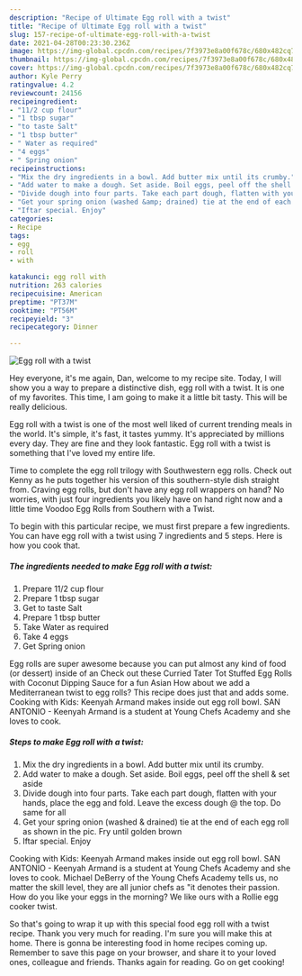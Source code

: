 ```yaml
---
description: "Recipe of Ultimate Egg roll with a twist"
title: "Recipe of Ultimate Egg roll with a twist"
slug: 157-recipe-of-ultimate-egg-roll-with-a-twist
date: 2021-04-28T00:23:30.236Z
image: https://img-global.cpcdn.com/recipes/7f3973e8a00f678c/680x482cq70/egg-roll-with-a-twist-recipe-main-photo.jpg
thumbnail: https://img-global.cpcdn.com/recipes/7f3973e8a00f678c/680x482cq70/egg-roll-with-a-twist-recipe-main-photo.jpg
cover: https://img-global.cpcdn.com/recipes/7f3973e8a00f678c/680x482cq70/egg-roll-with-a-twist-recipe-main-photo.jpg
author: Kyle Perry
ratingvalue: 4.2
reviewcount: 24156
recipeingredient:
- "11/2 cup flour"
- "1 tbsp sugar"
- "to taste Salt"
- "1 tbsp butter"
- " Water as required"
- "4 eggs"
- " Spring onion"
recipeinstructions:
- "Mix the dry ingredients in a bowl. Add butter mix until its crumby."
- "Add water to make a dough. Set aside. Boil eggs, peel off the shell &amp; set aside"
- "Divide dough into four parts. Take each part dough, flatten with your hands, place the egg and fold. Leave the excess dough @ the top. Do same for all"
- "Get your spring onion (washed &amp; drained) tie at the end of each egg roll as shown in the pic. Fry until golden brown"
- "Iftar special. Enjoy"
categories:
- Recipe
tags:
- egg
- roll
- with

katakunci: egg roll with 
nutrition: 263 calories
recipecuisine: American
preptime: "PT37M"
cooktime: "PT56M"
recipeyield: "3"
recipecategory: Dinner

---
```



![Egg roll with a twist](https://img-global.cpcdn.com/recipes/7f3973e8a00f678c/680x482cq70/egg-roll-with-a-twist-recipe-main-photo.jpg)

Hey everyone, it's me again, Dan, welcome to my recipe site. Today, I will show you a way to prepare a distinctive dish, egg roll with a twist. It is one of my favorites. This time, I am going to make it a little bit tasty. This will be really delicious.

Egg roll with a twist is one of the most well liked of current trending meals in the world. It's simple, it's fast, it tastes yummy. It's appreciated by millions every day. They are fine and they look fantastic. Egg roll with a twist is something that I've loved my entire life.

Time to complete the egg roll trilogy with Southwestern egg rolls. Check out Kenny as he puts together his version of this southern-style dish straight from. Craving egg rolls, but don&#39;t have any egg roll wrappers on hand? No worries, with just four ingredients you likely have on hand right now and a little time Voodoo Egg Rolls from Southern with a Twist.


To begin with this particular recipe, we must first prepare a few ingredients. You can have egg roll with a twist using 7 ingredients and 5 steps. Here is how you cook that.

<!--inarticleads1-->

##### The ingredients needed to make Egg roll with a twist:

1. Prepare 11/2 cup flour
1. Prepare 1 tbsp sugar
1. Get to taste Salt
1. Prepare 1 tbsp butter
1. Take  Water as required
1. Take 4 eggs
1. Get  Spring onion


Egg rolls are super awesome because you can put almost any kind of food (or dessert) inside of an Check out these Curried Tater Tot Stuffed Egg Rolls with Coconut Dipping Sauce for a fun Asian How about we add a Mediterranean twist to egg rolls? This recipe does just that and adds some. Cooking with Kids: Keenyah Armand makes inside out egg roll bowl. SAN ANTONIO - Keenyah Armand is a student at Young Chefs Academy and she loves to cook. 

<!--inarticleads2-->

##### Steps to make Egg roll with a twist:

1. Mix the dry ingredients in a bowl. Add butter mix until its crumby.
1. Add water to make a dough. Set aside. Boil eggs, peel off the shell &amp; set aside
1. Divide dough into four parts. Take each part dough, flatten with your hands, place the egg and fold. Leave the excess dough @ the top. Do same for all
1. Get your spring onion (washed &amp; drained) tie at the end of each egg roll as shown in the pic. Fry until golden brown
1. Iftar special. Enjoy


Cooking with Kids: Keenyah Armand makes inside out egg roll bowl. SAN ANTONIO - Keenyah Armand is a student at Young Chefs Academy and she loves to cook. Michael DeBerry of the Young Chefs Academy tells us, no matter the skill level, they are all junior chefs as &#34;it denotes their passion. How do you like your eggs in the morning? We like ours with a Rollie egg cooker twist. 

So that's going to wrap it up with this special food egg roll with a twist recipe. Thank you very much for reading. I'm sure you will make this at home. There is gonna be interesting food in home recipes coming up. Remember to save this page on your browser, and share it to your loved ones, colleague and friends. Thanks again for reading. Go on get cooking!
